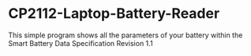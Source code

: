 # CP2112-Laptop-Battery-Reader
This simple program shows all the parameters of your battery within the Smart Battery Data Specification Revision 1.1
